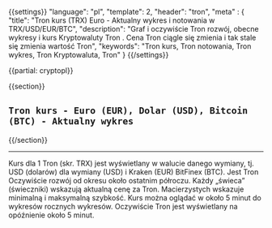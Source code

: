 ﻿{{settings}}
  "language": "pl",
  "template": 2,
  "header": "tron",
  "meta" : {
    "title": "Tron kurs (TRX) Euro - Aktualny wykres i notowania w TRX/USD/EUR/BTC",
    "description": "Graf i oczywiście Tron rozwój, obecne wykresy i kurs Kryptowaluty Tron . Cena Tron ciągle się zmienia i tak stale się zmienia wartość Tron",
    "keywords": "Tron kurs, Tron notowania, Tron wykres, Tron Kryptowaluta, Tron"
  }
{{/settings}}

{{partial: cryptopl}}

{{section}}

## `Tron kurs - Euro (EUR), Dolar (USD), Bitcoin (BTC) - Aktualny wykres`

<!-- TradingView Widget BEGIN -->
<script type="text/javascript">
baseUrl = "https://widgets.cryptocompare.com/";
var scripts = document.getElementsByTagName("script");
var embedder = scripts[ scripts.length - 1 ];
(function (){
var appName = encodeURIComponent(window.location.hostname);
if(appName==""){appName="local";}
var s = document.createElement("script");
s.type = "text/javascript";
s.async = true;
var theUrl = baseUrl+'serve/v3/coin/chart?fsym=TRX&tsyms=EUR,USD,BTC';
s.src = theUrl + ( theUrl.indexOf("?") >= 0 ? "&" : "?") + "app=" + appName;
embedder.parentNode.appendChild(s);
})();
</script>
<!-- TradingView Widget END -->
{{/section}}

- - -

Kurs dla 1 Tron (skr. TRX) jest wyświetlany w walucie danego wymiany, tj. USD (dolarów) dla wymiany (USD) i Kraken (EUR) BitFinex (BTC). Jest Tron Oczywiście rozwój od okresu około ostatnim półroczu. Każdy „świeca” (świeczniki) wskazują aktualną cenę za Tron. Macierzystych wskazuje minimalną i maksymalną szybkość. Kurs można oglądać w około 5 minut do wykresów rocznych wykresów. Oczywiście Tron jest wyświetlany na opóźnienie około 5 minut.
